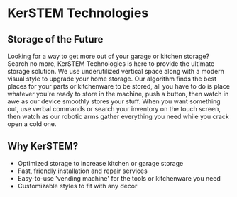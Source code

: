 # KerSTEM Technologies

## Storage of the Future

Looking for a way to get more out of your garage or kitchen storage? Search no more, KerSTEM Technologies is here to provide the ultimate storage solution. We use underutilized vertical space along with a modern visual style to upgrade your home storage. Our algorithm finds the best places for your parts or kitchenware to be stored, all you have to do is place whatever you're ready to store in the machine, push a button, then watch in awe as our device smoothly stores your stuff. When you want something out, use verbal commands or search your inventory on the touch screen, then watch as our robotic arms gather everything you need while you crack open a cold one. 

## Why KerSTEM?

  * Optimized storage to increase kitchen or garage storage  
  * Fast, friendly installation and repair services  
  * Easy-to-use 'vending machine' for the tools or kitchenware you need
  * Customizable styles to fit with any decor
